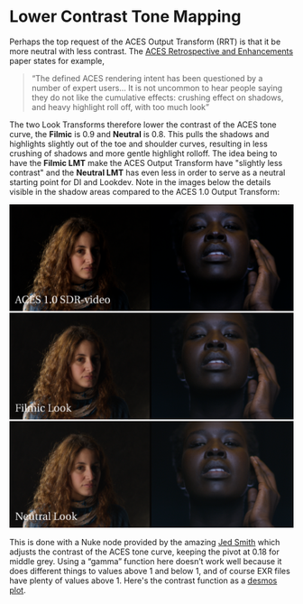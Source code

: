 # Lower Contrast Tone Mapping

Perhaps the top request of the ACES Output Transform (RRT) is that it be more neutral with less contrast. The [ACES Retrospective and Enhancements](https://community.acescentral.com/uploads/default/original/1X/38d7ee7ca7720701873914094d6f4a1d4ca031ef.pdf) paper states for example,

> “The defined ACES rendering intent has been questioned by a number of expert users... It is not uncommon to hear people saying they do not like the cumulative effects: crushing effect on shadows, and heavy highlight roll off, with too much look”

The two Look Transforms therefore lower the contrast of the ACES tone curve, the **Filmic** is 0.9 and **Neutral** is 0.8. This pulls the shadows and highlights slightly out of the toe and shoulder curves, resulting in less crushing of shadows and more gentle highlight rolloff. The idea being to have the **Filmic LMT** make the ACES Output Transform have "slightly less contrast" and the **Neutral LMT** has even less in order to serve as a neutral starting point for DI and Lookdev. Note in the images below the details visible in the shadow areas compared to the ACES 1.0 Output Transform:

![rrt](img/tone_rrt.png)
![rrt](img/tone_filmic9.png)
![rrt](img/tone_neutral8.png)

This is done with a Nuke node provided by the amazing [Jed Smith](https://github.com/jedypod) which adjusts the contrast of the ACES tone curve, keeping the pivot at 0.18 for middle grey. Using a “gamma” function here doesn’t work well because it does different things to values above 1 and below 1, and of course EXR files have plenty of values above 1. Here's the contrast function as a [desmos plot](https://www.desmos.com/calculator/zuxtjn6wmu). 


